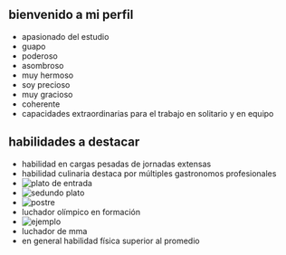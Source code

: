 ## bienvenido a mi perfil ##
* apasionado del estudio
* guapo
* poderoso
* asombroso
* muy hermoso
* soy precioso
* muy gracioso 
* coherente
* capacidades extraordinarias para el trabajo en solitario y en equipo
## habilidades a destacar ##
* habilidad en cargas pesadas de jornadas extensas
* habilidad culinaria destaca por múltiples gastronomos profesionales
* ![plato de entrada](https://photos.app.goo.gl/DEPdgVjiNBJQ1XEc6)
* ![sedundo plato](https://photos.app.goo.gl/aqsVikFmdm4kNJaY6)
* ![postre](https://photos.app.goo.gl/gbCmd9PPtJHWoAA8A)
*  luchador olímpico en formación
* ![ejemplo](https://superluchas.com/cl_resize/WccbGZD104ruQIB6wWG2I48lh8OzeTIxF99qzj4e7gU/rs:fill:500:0/g:ce/q:70/aHR0cHM6Ly9zMy5zdXBlcmx1Y2hhcy5jb20vMjAxNi8wMy9sdWNoYS1vbGltcGljYTEuanBn.webp)
*  luchador de mma
*  en general habilidad física superior al promedio

  
